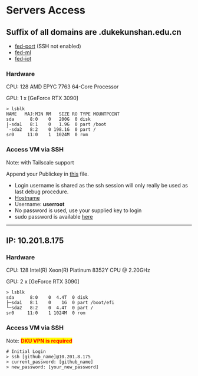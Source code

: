 # Servers Access

## Suffix of all domains are **.dukekunshan.edu.cn**

* [fed-port](../../vm/fed-port.dukekunshan.edu.cn) (SSH not enabled)
* [fed-ml](../../vm/fed-ml.dukekunshan.edu.cn)
* [fed-iot](../../vm/fed-iot.dukekunshan.edu.cn)

### Hardware

CPU: 128 AMD EPYC 7763 64-Core Processor

GPU: 1 x \[GeForce RTX 3090]&#x20;

```
> lsblk
NAME   MAJ:MIN RM   SIZE RO TYPE MOUNTPOINT
sda      8:0    0   200G  0 disk 
|-sda1   8:1    0   1.9G  0 part /boot
`-sda2   8:2    0 198.1G  0 part /
sr0     11:0    1  1024M  0 rom  
```

### Access VM via SSH

Note:  with Tailscale support

Append your Publickey in [this](../../publickey/key.md) file.

* Login username is shared as the ssh session will only really be used as last debug procedure.
* [Hostname](./)
* Username: **userroot**
* No password is used, use your supplied key to login
* sudo password is available [here](https://github.com/FedCampus/Credentials)

***

## IP: 10.201.8.175

### Hardware

CPU: 128 Intel(R) Xeon(R) Platinum 8352Y CPU @ 2.20GHz

GPU: 2 x \[GeForce RTX 3090]

```
> lsblk
sda      8:0    0  4.4T  0 disk 
├─sda1   8:1    0    1G  0 part /boot/efi
└─sda2   8:2    0  4.4T  0 part /
sr0     11:0    1 1024M  0 rom  
```

### Access VM via SSH

Note: <mark style="color:red;">**DKU VPN is required**</mark>

```
# Initial Login
> ssh [github_name]@10.201.8.175
> current_password: [github_name]
> new_password: [your_new_password]
```



